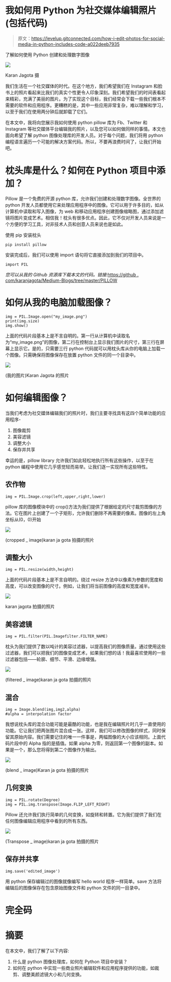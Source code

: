 # 我如何用 Python 为社交媒体编辑照片(包括代码)

> 原文：<https://levelup.gitconnected.com/how-i-edit-photos-for-social-media-in-python-includes-code-a022deeb7935>

了解如何使用 Python 创建和处理数字图像

![](img/267dcbaf1dbe8f8eed57fd0d2cc6efb2.png)

Karan Jagota 摄

我们生活在一个社交媒体的时代。在这个地方，我们希望我们在 Instagram 和脸书上的照片看起来比我们的真实个性更令人印象深刻。我们希望我们的时间表看起来精彩，充满了美丽的图片。为了实现这个目标，我们经常会下载一些我们根本不需要的软件和应用程序。更糟糕的是，其中一些应用非常复杂，难以理解和学习，以至于我们在使用两分钟后就卸载了它们。

在本文中，我将向您展示我如何使用 python pillow 库为 Fb、Twitter 和 Instagram 等社交媒体平台编辑我的照片，以及您可以如何做同样的事情。本文也面向希望了解 python 图像处理库的开发人员。对于每个问题，我们将用 python 编程语言遍历一个可能的解决方案代码。所以，不要再浪费时间了，让我们开始吧。

# **枕头库是什么？如何在 Python 项目中添加？**

Pillow 是一个免费的开源 python 库，允许我们创建和处理数字图像。全世界的 python 开发人员都使用它来处理应用程序中的图像。它可以用于许多目的，如从计算机中读取和写入图像，为 web 和移动应用程序创建图像缩略图，通过添加滤镜将图片变成艺术。相信我！枕头有很多优点。因此，它不仅对开发人员来说是一个方便的学习工具，对非技术人员和创意人员来说也是如此。

使用 pip 安装枕头

```
pip install pillow
```

安装完成后，我们可以使用 import 语句将它直接添加到我们的项目中。

```
import PIL
```

*您可以从我的 Github 资源库下载本文的代码。链接:*[https://github . com/karanjagota/Medium-Blogs/tree/master/PILLOW](https://github.com/karanjagota/Medium-Blogs/tree/master/PILLOW)

# 如何从我的电脑加载图像？

```
img = PIL.Image.open("my_image.png")
print(img.size)
img.show()
```

上面的代码片段基本上是不言自明的。第一行从计算机中读取名为“my_image.png”的图像，第二行在控制台上显示我们图片的尺寸，第三行在屏幕上显示它。是的，只需要三行 python 代码就可以用枕头库从你的电脑上加载一个图像。只需确保将图像保存在放置 python 文件的同一个目录中。

![](img/f4df3bd4dfe4bb9140315f754a1c10b4.png)

(我的图片)Karan Jagota 的照片

# 如何编辑图像？

当我们考虑为社交媒体编辑我们的照片时，我们主要寻找具有这四个简单功能的应用程序-

1.  图像裁剪
2.  美容滤镜
3.  调整大小
4.  保存并共享

幸运的是，pillow library 允许我们如此轻松地执行所有这些操作，以至于在 python 编程中使用它几乎感觉轻而易举。让我们逐一实现所有这些特性。

## 农作物

```
img = PIL.Image.crop(left,upper,right,lower)
```

pillow 库的图像模块中的 crop()方法为我们提供了根据给定的尺寸裁剪图像的方法。它在图片上创建了一个子矩形，允许我们删除不再需要的像素。图像的左上角坐标从(0，0)开始

![](img/05f5239e21b0d4749c103b34e1364b24.png)

(cropped _ image)karan ja gota 拍摄的照片

## 调整大小

```
img = PIL.resize(width,height)
```

上面的代码片段基本上是不言自明的。绕过 resize 方法中以像素为参数的宽度和高度，可以改变图像的尺寸。例如，让我们将当前图像的高度和宽度减半。

![](img/f0ba0d4f52a9f70ce038a3f1d6f27cd0.png)

karan jagota 拍摄的照片

## 美容滤镜

```
img = PIL.filter(PIL.Imagefilter.FILTER_NAME)
```

枕头为我们提供了数以吨计的美容过滤器，以提高我们的图像质量。通过使用这些过滤器，我们可以把我们的图像变成艺术，如果我们想的话！我最喜欢使用的一些过滤器包括——轮廓、细节、平滑、边缘增强。

![](img/5af75f8ae27a57a3022721bb5d6c6026.png)

(filtered _ image)karan ja gota 拍摄的照片

## 混合

```
img = Image.blend(img,img2,alpha)
#alpha = interpolation factor 
```

我想说枕头库的混合功能可能是最酷的功能，也是我在编辑照片时几乎一直使用的功能。它让我们把两张图片混合成一张。这样，我们可以修改图像的样式，同时保留其原始内容。我们需要记住的唯一一件事是，两幅图像的大小应该相同。上面代码片段中的 Alpha 指的是插值。如果 alpha 为零，则返回第一个图像的副本。如果是一个，那么您将得到第二个图像作为输出。

![](img/f09a67c81bfe81af778b3a7f1dd6fbd2.png)

(blend _ image)Karan ja gota 拍摄的照片

## 几何变换

```
img = PIL.rotate(Degree)
img = PIL.img.transpose(Image.FLIP_LEFT_RIGHT)
```

Pillow 还允许我们执行简单的几何变换，如旋转和转置。它为我们提供了我们在任何图像编辑应用程序中看到的所有东西。

![](img/32ddbff10128db895534844b1f715a01.png)

(Transpose _ image)karan ja gota 拍摄的照片

## 保存并共享

```
img.save('edited_image')
```

用 python 保存编辑过的图像就像编写 hello world 程序一样简单。save 方法将编辑后的图像保存在包含原始图像文件和 python 文件的同一目录中。

# 完全码

# 摘要

在本文中，我们了解了以下内容:

1.  什么是 python 图像处理库，如何在 Python 项目中安装？
2.  如何在 python 中实现一些商业照片编辑软件和应用程序提供的功能，如裁剪、调整美颜滤镜大小和几何变换。